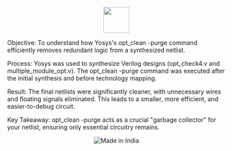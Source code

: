 <p align="center">
  <img src="https://img.icons8.com/color/452/india.png" width="60"/>
  <br/>
</p>

Objective: To understand how Yosys's opt_clean -purge command efficiently removes redundant logic from a synthesized netlist.

Process: Yosys was used to synthesize Verilog designs (opt_check4.v and multiple_module_opt.v). The opt_clean -purge command was executed after the initial synthesis and before technology mapping.

Result: The final netlists were significantly cleaner, with unnecessary wires and floating signals eliminated. This leads to a smaller, more efficient, and easier-to-debug circuit.

Key Takeaway: opt_clean -purge acts as a crucial "garbage collector" for your netlist, ensuring only essential circuitry remains.



 <p align="center">
  <img src="https://img.shields.io/badge/Made%20in-India-FF9933?style=for-the-badge&logo=india&logoColor=white" alt="Made in India"/>
</p>
